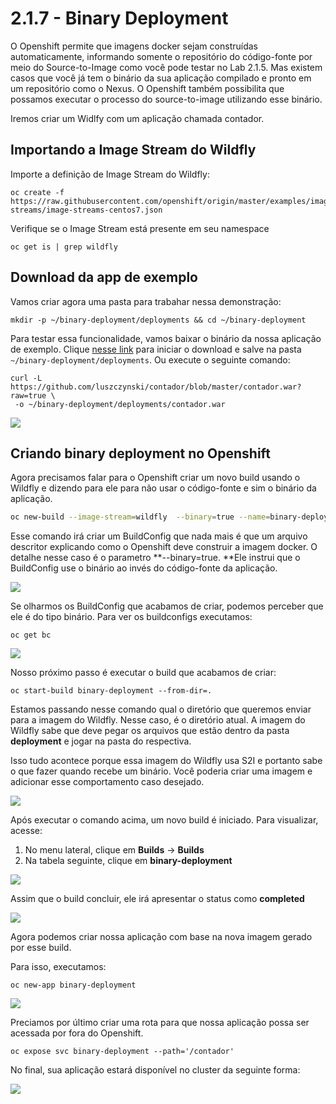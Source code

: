 # 2.1.7 - Binary Deployment

O Openshift permite que imagens docker sejam construídas automaticamente, informando somente o repositório do código-fonte por meio do Source-to-Image como você pode testar no Lab 2.1.5. Mas existem casos que você já tem o binário da sua aplicação compilado e pronto em um repositório como o Nexus. O Openshift também possibilita que possamos executar o processo do source-to-image utilizando esse binário.

Iremos criar um Widlfy com um aplicação chamada contador.

## Importando a Image Stream do Wildfly

Importe a definição de Image Stream do Wildfly:
```text
oc create -f https://raw.githubusercontent.com/openshift/origin/master/examples/image-streams/image-streams-centos7.json
```

Verifique se o Image Stream está presente em seu namespace
```
oc get is | grep wildfly
```

## Download da app de exemplo

Vamos criar agora uma pasta para trabahar nessa demonstração:

```text
mkdir -p ~/binary-deployment/deployments && cd ~/binary-deployment
```

Para testar essa funcionalidade, vamos baixar o binário da nossa aplicação de exemplo. Clique [nesse link](https://github.com/luszczynski/contador/blob/master/contador.war?raw=true) para iniciar o download e salve na pasta `~/binary-deployment/deployments`. Ou execute o seguinte comando:

```text
curl -L https://github.com/luszczynski/contador/blob/master/contador.war?raw=true \
 -o ~/binary-deployment/deployments/contador.war
```

![](../../.gitbook/assets/show-contador%20%281%29.gif)

## Criando binary deployment no Openshift

Agora precisamos falar para o Openshift criar um novo build usando o Wildfly e dizendo para ele para não usar o código-fonte e sim o binário da aplicação.

```bash
oc new-build --image-stream=wildfly  --binary=true --name=binary-deployment
```

Esse comando irá criar um BuildConfig que nada mais é que um arquivo descritor explicando como o Openshift deve construir a imagem docker. O detalhe nesse caso é o parametro **--binary=true. **Ele instrui que o BuildConfig use o binário ao invés do código-fonte da aplicação.

![](../../.gitbook/assets/bc-binary%20%281%29.gif)

Se olharmos os BuildConfig que acabamos de criar, podemos perceber que ele é do tipo binário. Para ver os buildconfigs executamos:

```text
oc get bc
```

![](../../.gitbook/assets/selection_057.png)

Nosso próximo passo é executar o build que acabamos de criar:

```text
oc start-build binary-deployment --from-dir=.
```

Estamos passando nesse comando qual o diretório que queremos enviar para a imagem do Wildfly. Nesse caso, é o diretório atual. A imagem do Wildfly sabe que deve pegar os arquivos que estão dentro da pasta **deployment** e jogar na pasta do respectiva.

Isso tudo acontece porque essa imagem do Wildfly usa S2I e portanto sabe o que fazer quando recebe um binário. Você poderia criar uma imagem e adicionar esse comportamento caso desejado.

![](../../.gitbook/assets/start-build.gif)

Após executar o comando acima, um novo build é iniciado. Para visualizar, acesse:

1. No menu lateral, clique em **Builds** -&gt; **Builds**
2. Na tabela seguinte, clique em **binary-deployment**

![](../../.gitbook/assets/access-build%20%281%29.gif)

Assim que o build concluir, ele irá apresentar o status como **completed**

![](../../.gitbook/assets/selection_058.png)

Agora podemos criar nossa aplicação com base na nova imagem gerado por esse build.

Para isso, executamos:

```text
oc new-app binary-deployment
```

![](../../.gitbook/assets/new-app-binary-deployment.gif)

Preciamos por último criar uma rota para que nossa aplicação possa ser acessada por fora do Openshift.

```text
oc expose svc binary-deployment --path='/contador'
```

No final, sua aplicação estará disponível no cluster da seguinte forma:

![](../../.gitbook/assets/selection_059.png)

